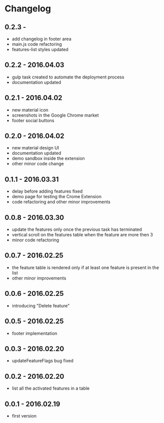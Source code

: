 # Changelog

## 0.2.3 - 
* add changelog in footer area
* main.js code refactoring
* features-list styles updated

## 0.2.2 - 2016.04.03
* gulp task created to automate the deployment process
* documentation updated

## 0.2.1 - 2016.04.02
* new material icon
* screenshots in the Google Chrome market
* footer social buttons

## 0.2.0 - 2016.04.02
* new material design UI
* documentation updated
* demo sandbox inside the extension
* other minor code change

## 0.1.1 - 2016.03.31
* delay before adding features fixed
* demo page for testing the Crome Extension
* code refactoring and other minor improvements

## 0.0.8 - 2016.03.30
* update the features only once the previous task has terminated
* vertical scroll on the features table when the feature are more then 3
* minor code refactoring

## 0.0.7 - 2016.02.25
* the feature table is rendered only if at least one feature is present in the list
* other minor improvements

## 0.0.6 - 2016.02.25
* introducing "Delete feature"

## 0.0.5 - 2016.02.25
* footer implementation

## 0.0.3 - 2016.02.20
* updateFeatureFlags bug fixed

## 0.0.2 - 2016.02.20
* list all the activated features in a table

## 0.0.1 - 2016.02.19
* first version
